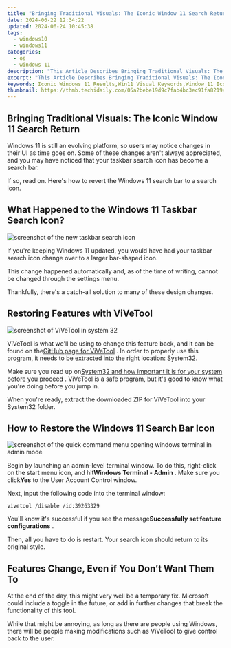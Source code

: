 ```yaml
---
title: "Bringing Traditional Visuals: The Iconic Window 11 Search Return"
date: 2024-06-22 12:34:22
updated: 2024-06-24 10:45:38
tags:
  - windows10
  - windows11
categories:
  - os
  - windows 11
description: "This Article Describes Bringing Traditional Visuals: The Iconic Window 11 Search Return"
excerpt: "This Article Describes Bringing Traditional Visuals: The Iconic Window 11 Search Return"
keywords: Iconic Windows 11 Results,Win11 Visual Keywords,Window 11 Icon Image SEO,Traditional Win11 Images,Searching Win11 Icons,Visuals in Win11 SEO,Win11 Icons Return Rate
thumbnail: https://thmb.techidaily.com/05a2bebe19d9c7fab4bc3ec91fa821946b0580297afafdcde864123fe0ad252d.jpg
---
```


## Bringing Traditional Visuals: The Iconic Window 11 Search Return

 Windows 11 is still an evolving platform, so users may notice changes in their UI as time goes on. Some of these changes aren't always appreciated, and you may have noticed that your taskbar search icon has become a search bar.

 If so, read on. Here's how to revert the Windows 11 search bar to a search icon.

## What Happened to the Windows 11 Taskbar Search Icon?

![screenshot of the new taskbar search icon](https://static1.makeuseofimages.com/wordpress/wp-content/uploads/2022/12/screenshot_of_new_search_taskbar_icon.jpg)

 If you're keeping Windows 11 updated, you would have had your taskbar search icon change over to a larger bar-shaped icon.

 This change happened automatically and, as of the time of writing, cannot be changed through the settings menu.

 Thankfully, there's a catch-all solution to many of these design changes.

## Restoring Features with ViVeTool

![screenshot of ViVeTool in system 32](https://static1.makeuseofimages.com/wordpress/wp-content/uploads/2022/12/screenshot_of_vivetool_in_system_32.jpg)

 ViVeTool is what we'll be using to change this feature back, and it can be found on the[GitHub page for ViVeTool](https://github.com/thebookisclosed/ViVe/releases/tag/v0.3.2) . In order to properly use this program, it needs to be extracted into the right location: System32.

 Make sure you read up on[System32 and how important it is for your system before you proceed](https://www.makeuseof.com/tag/windows-system32/) . ViVeTool is a safe program, but it's good to know what you're doing before you jump in.

 When you're ready, extract the downloaded ZIP for ViVeTool into your System32 folder.

## How to Restore the Windows 11 Search Bar Icon

![screenshot of the quick command menu opening windows terminal in admin mode](https://static1.makeuseofimages.com/wordpress/wp-content/uploads/2022/12/screenshot_of_quick_command_windows_terminal_admin.jpg)

 Begin by launching an admin-level terminal window. To do this, right-click on the start menu icon, and hit**Windows Terminal - Admin** . Make sure you click**Yes** to the User Account Control window.

Next, input the following code into the terminal window:

`vivetool /disable /id:39263329`

 You'll know it's successful if you see the message**Successfully set feature configurations** .

 Then, all you have to do is restart. Your search icon should return to its original style.

## Features Change, Even if You Don’t Want Them To

 At the end of the day, this might very well be a temporary fix. Microsoft could include a toggle in the future, or add in further changes that break the functionality of this tool.

 While that might be annoying, as long as there are people using Windows, there will be people making modifications such as ViVeTool to give control back to the user.


<ins class="adsbygoogle"
     style="display:block"
     data-ad-format="autorelaxed"
     data-ad-client="ca-pub-7571918770474297"
     data-ad-slot="1223367746"></ins>



<ins class="adsbygoogle"
     style="display:block"
     data-ad-client="ca-pub-7571918770474297"
     data-ad-slot="8358498916"
     data-ad-format="auto"
     data-full-width-responsive="true"></ins>
